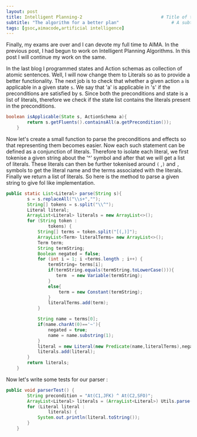 ```yaml
---
layout: post
title: Intelligent Planning-2                              # Title of the page
subtitle: "The algorithm for a better plan"                    # A subtitle can be displayed below your title
tags: [gsoc,aimacode,artificial intelligence]
---
```


Finally, my exams are over and I can devote my full time to AIMA. In the previous post, I had begun to work on Intelligent Planning Algorithms. In this post I will continue my work on the same.
<!--more-->

In the last blog I programmed states and Action schemas as collection of atomic sentences. Well, I will now change them to Literals so as to provide a better functionality. The next job is to check that whether a given action `a` is applicable in a given state `s`. We say that 'a' is applicable in 's' if the preconditions are satisfied by s. Since both the preconditions and state is a list of literals, therefore we check if the state list contains the literals present in the preconditions.

````java
boolean isApplicable(State s, ActionSchema a){
        return s.getFluents().containsAll(a.getPrecondition());
    }
````
Now let's create a small function to parse the preconditions and effects so that representing them becomes easier. Now each such statement can be defined as a conjunction of literals. Therefore to isolate each literal, we first tokenise a given string about the '^' symbol and after that we will get a list of literals. These literals can then be further tokenised around `(` ,`)` and `,` symbols to get the literal name and the terms associated with the literals. Finally we return a list of literals. So here is the method to parse a given string to give fol like implementation.
````java
public static List<Literal> parse(String s){
        s = s.replaceAll("\\s+","");
        String[] tokens = s.split("\\^");
        Literal literal;
        ArrayList<Literal> literals = new ArrayList<>();
        for (String token :
                tokens) {
            String[] terms = token.split("[(,)]");
            ArrayList<Term> literalTerms= new ArrayList<>();
            Term term;
            String termString;
            Boolean negated = false;
            for (int i = 1; i <terms.length ; i++) {
                termString= terms[i];
                if(termString.equals(termString.toLowerCase())){
                   term  = new Variable(termString);
                }
                else{
                    term = new Constant(termString);
                }
                literalTerms.add(term);
            }

            String name = terms[0];
            if(name.charAt(0)=='~'){
                negated = true;
                name = name.substring(1);
            }
            literal = new Literal(new Predicate(name,literalTerms),negated);
            literals.add(literal);
        }
        return literals;
    }
````
Now let's write some tests for our parser :
````java
public void parserTest() {
        String precondition = "At(C1,JFK) ^ At(C2,SFO)";
        ArrayList<Literal> literals = (ArrayList<Literal>) Utils.parse(precondition);
        for (Literal literal :
                literals) {
            System.out.println(literal.toString());
        }
    }
````
